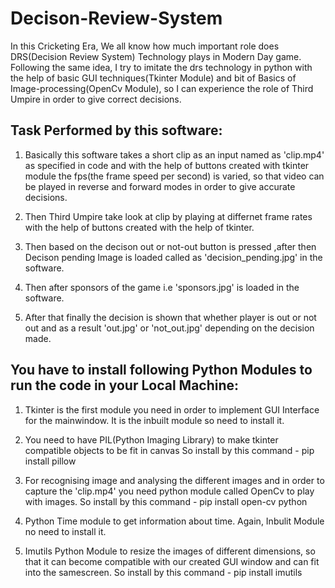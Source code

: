 # Decison-Review-System

In this Cricketing Era, We all know how much important role does DRS(Decision Review System) Technology plays in
Modern Day game.
Following the same idea, I try to imitate the drs technology in python with the help of 
basic GUI techniques(Tkinter Module) and bit of Basics of Image-processing(OpenCv Module), so 
I can experience the role of Third Umpire in order to give correct decisions.

## Task Performed by this software:

1. Basically this software takes a short clip as an input named as 'clip.mp4' as specified in code
and with the help of buttons created with tkinter module the fps(the frame speed per second) is 
varied, so that video can be played in reverse and forward modes in order to give accurate decisions.

2. Then Third Umpire take look at clip by playing at differnet frame rates with the help of buttons 
   created with the help of tkinter.
   
3. Then based on the decison out or not-out button is pressed ,after then Decison pending Image is loaded called as 'decision_pending.jpg' in the software.

4. Then after sponsors of the game i.e 'sponsors.jpg' is loaded in the software.

5. After that finally the decision is shown that whether player is out or not out
  and as a result 'out.jpg' or 'not_out.jpg' depending on the decision made.
   
## You have to install following Python Modules to run the code in your Local Machine:

1. Tkinter is the first module you need in order to implement GUI Interface for the mainwindow.
  It is the inbuilt module so need to install it.
  
2. You need to have PIL(Python Imaging Library) to make tkinter compatible objects to be fit in canvas
  So install by this command - 
  pip install pillow
  
3. For recognising image and analysing the different images and in order to capture the 'clip.mp4'
  you need python module called OpenCv to play with images.
  So install by this command -
  pip install open-cv python
  
4. Python Time module to get information about time.
  Again, Inbulit Module no need to install it.
  
5. Imutils Python Module to resize the images of different dimensions, so that 
  it can become compatible with our created GUI window and can fit into the samescreen.
  So install by this command - 
  pip install imutils
   
    
